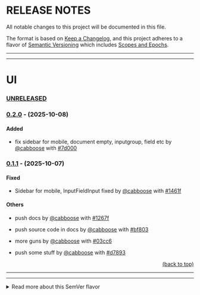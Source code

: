 # RELEASE NOTES

All notable changes to this project will be documented in this file.

The format is based on [Keep a Changelog](https://keepachangelog.com/en/1.0.0/),
and this project adheres to a flavor of [Semantic Versioning](https://semver.org/spec/v2.0.0.html)
which includes [Scopes and Epochs](#epoch-scoped-semver).

---


-----------------------

# UI

### [UNRELEASED](https://github.com/shayanhabibi/Partas.Solid.UIKit/compare/_%28UI%29_0.2.0...HEAD)

### [0.2.0](https://github.com/shayanhabibi/Partas.Solid.UIKit/compare/_%28UI%29_0.1.1..._%28UI%29_0.2.0) - (2025-10-08)

#### <!-- 1 --> Added

* fix sidebar for mobile, document empty, inputgroup, field etc by [@cabboose](https://github.com/cabboose) with [#7d000](https://github.com/shayanhabibi/Partas.Solid.UIKit/commit/7d0000f7d664aeabcb87f482ff4162caabcd5114)
  

### [0.1.1](https://github.com/shayanhabibi/Partas.Solid.UIKit/compare/_%28UI%29_0.1.0..._%28UI%29_0.1.1) - (2025-10-07)

#### <!-- 2 --> Fixed

* Sidebar for mobile, InputFieldInput fixed by [@cabboose](https://github.com/cabboose) with [#1461f](https://github.com/shayanhabibi/Partas.Solid.UIKit/commit/1461f2feca1e691d47b29325bb150827d1a421af)
  

#### <!-- 6 --> Others

* push docs by [@cabboose](https://github.com/cabboose) with [#1267f](https://github.com/shayanhabibi/Partas.Solid.UIKit/commit/1267fd5a5027ef7216e7d1588b686f8da5dbdffc)
  

* push source code in docs by [@cabboose](https://github.com/cabboose) with [#bf803](https://github.com/shayanhabibi/Partas.Solid.UIKit/commit/bf803e1cfeebcad51aa6c4f0c8e7d40c26365cbb)
  

* more guns by [@cabboose](https://github.com/cabboose) with [#03cc6](https://github.com/shayanhabibi/Partas.Solid.UIKit/commit/03cc6bf6c5637e0c628ff71d73281c15c2750630)
  

* push some stuff by [@cabboose](https://github.com/cabboose) with [#d7893](https://github.com/shayanhabibi/Partas.Solid.UIKit/commit/d7893a2e729b9d3f7a71d51cad8eae985a54566b)
  

<div align="right"><a href="#quick-navigation">(back to top)</a></div>

-----------------------


---

<details>
<summary>Read more about this SemVer flavor</summary>

### Epoch Scoped SemVer

This flavor adds an optional marketable value called an `EPOCH`.
There is also an optional disambiguating `SCOPE` identifier for delineating tags for packages in a mono repo.

<blockquote>The motivation for this is to prevent resistance to utilising SemVer major bumps
correctly, by allowing a separate marketable identifier which is easily compatible
with the current SemVer spec.</blockquote>


An Epoch/Scope (*Sepoch*) is an OPTIONAL prefix to a typical SemVer.

* A Sepoch MUST BE bounded by `_` underscores `_`.
* The identifiers MUST BE ALPHABETICAL (A-Za-z) identifiers.
* The Epoch SHOULD BE upper case
* The Epoch MUST come before the Scope, if both are present.
* The Scope MUST additionally be bounded by `(` parenthesis `)`.
* The Scope SHOULD BE capitalised/pascal cased.
* A Sepoch CAN BE separated from SemVer by a single white space where this is allowed (ie not allowed in git tags).
* Epoch DOES NOT influence precedence.
* Scope MUST uniquely identify a single components versioning.
* Different scopes CANNOT BE compared for precedence.
* A SemVer without a Scope CAN BE compared to a Scoped SemVer for compatibility. But caution is advised.

> There is no enforcement for ordering EPOCHs in this spec, as it
would be overly restrictive and yield little value since we can delineate and
earlier EPOCH from a later EPOCH by the SemVers.

#### Example

```mermaid
gitGraph
commit tag: "_ALPS_1.2.3"
branch develop
commit id: "add: ..."
commit
checkout main
cherry-pick id: "add: ..." tag: "_ALPS_2.1.3"
checkout develop
commit
commit
checkout main
merge develop tag: "_ALPS_3.4.5"
checkout develop
commit
commit
checkout main
merge develop tag: "_BRAVO_4.0.0" type: HIGHLIGHT
```

*While there are breaking changes between versions 1 to 3, we expect that it is less than
from 3 to 4. We expect the API surface would change more dramatically, or there is some other significant
milestone improvement, in the change from version 3 epoch ALPS to version 4 epoch BRAVO.*

```
_WILDLANDS(Core)_ 4.2.0
_WILDLANDS(Engine)_ 0.5.3
_DELTA(Core)_ 5.0.0
_DELTA(Engine)_ 0.5.3
```

*Cannot be compared to `Core` versions. Both Engine versions are equal, we can identify that
the ecosystems marketed change does not change the Engine packages API*

</details>

<!-- generated by Partas.GitNet -->
